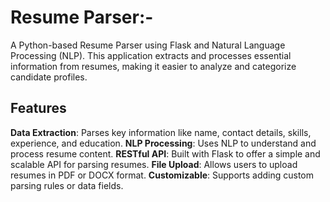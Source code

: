 **<h1>Resume Parser:-</h1>**
A Python-based Resume Parser using Flask and Natural Language Processing (NLP). This application extracts and processes essential information from resumes, making it easier to analyze and categorize candidate profiles.

**<h2>Features</h2>**
**Data Extraction**: Parses key information like name, contact details, skills, experience, and education.
**NLP Processing**: Uses NLP to understand and process resume content.
**RESTful API**: Built with Flask to offer a simple and scalable API for parsing resumes.
**File Upload**: Allows users to upload resumes in PDF or DOCX format.
**Customizable**: Supports adding custom parsing rules or data fields.
